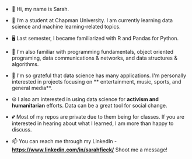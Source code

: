 - 👋 Hi, my name is Sarah.
- 🌱 I’m a student at Chapman University. I am currently learning data science and machine learning-related topics. 
- 🖥️ Last semester, I became familiarized with R and Pandas for Python. 
- 🧠 I'm also familiar with programming fundamentals, object oriented programing, data communications & networks, and data structures & algorithms.

- 🎵 I'm so grateful that data science has many applications. I'm personally interested in projects focusing on ** entertainment, music, sports, and  general media**. 
- ☮️ I also am interested in using data science for **activism and humanitarian** efforts. Data can be a great tool for social change.

- 💕 Most of my repos are private due to them being for classes. If you are interested in hearing about what I learned, I am more than happy to discuss.
- 📫 You can reach me through my LinkedIn - **https://www.linkedin.com/in/sarahfieck/** Shoot me a message!
